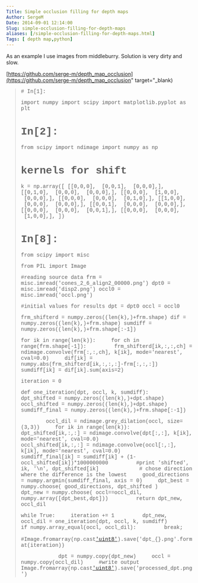 ```yaml
---
Title: Simple occlusion filling for depth maps 
Author: SergeM
Date: 2014-09-01 12:14:00
Slug: simple-occlusion-filling-for-depth-maps
aliases: [/simple-occlusion-filling-for-depth-maps.html]
Tags: [ depth map,python]
---
```




As an example I use images from middleburry.
Solution is very dirty and slow.


[https://github.com/serge-m/depth_map_occlusion](https://github.com/serge-m/depth_map_occlusion" target="_blank)

<blockquote class="tr_bq"><span style="font-family: &quot;Courier New&quot;,Courier,monospace;"># In[1]:

import numpy
import scipy
import matplotlib.pyplot as plt


# In[2]:

from scipy import ndimage
import numpy as np

# kernels for shift
k = np.array([
[[0,0,0],
&nbsp;[0,0,1],
&nbsp;[0,0,0],],
[[0,1,0],
&nbsp;[0,0,0],
&nbsp;[0,0,0],],
[[0,0,0],
&nbsp;[1,0,0],
&nbsp;[0,0,0],],
[[0,0,0],
&nbsp;[0,0,0],
&nbsp;[0,1,0],],
[[1,0,0],
&nbsp;[0,0,0],
&nbsp;[0,0,0],],
[[0,0,1],
&nbsp;[0,0,0],
&nbsp;[0,0,0],],
[[0,0,0],
&nbsp;[0,0,0],
&nbsp;[0,0,1],],
[[0,0,0],
&nbsp;[0,0,0],
&nbsp;[1,0,0],],
])
</span>
<span style="font-family: &quot;Courier New&quot;,Courier,monospace;">

# In[8]:

from scipy import misc

from PIL import Image

#reading source data
frm = misc.imread('cones_2_6_align2_00000.png')
dpt0 = misc.imread('disp2.png')
occl0 = misc.imread('occl.png')

#initial values for results
dpt = dpt0
occl = occl0

frm_shifterd = numpy.zeros((len(k),)+frm.shape)
dif = numpy.zeros((len(k),)+frm.shape)
sumdiff = numpy.zeros((len(k),)+frm.shape[:-1])

for ik in range(len(k)):
&nbsp;&nbsp;&nbsp; for ch in range(frm.shape[-1]):
&nbsp;&nbsp;&nbsp;&nbsp;&nbsp;&nbsp;&nbsp; frm_shifterd[ik,:,:,ch] = ndimage.convolve(frm[:,:,ch], k[ik], mode='nearest', cval=0.0)
&nbsp;&nbsp;&nbsp; dif[ik] = numpy.abs(frm_shifterd[ik,:,:,:]-frm[:,:,:]) 
&nbsp;&nbsp;&nbsp; sumdiff[ik] = dif[ik].sum(axis=2) 
&nbsp;&nbsp;&nbsp; 

iteration = 0


def one_iteration(dpt, occl, k, sumdiff):
&nbsp;&nbsp;&nbsp; dpt_shifted = numpy.zeros((len(k),)+dpt.shape)
&nbsp;&nbsp;&nbsp; occl_shifted = numpy.zeros((len(k),)+dpt.shape)
&nbsp;&nbsp;&nbsp; sumdiff_final = numpy.zeros((len(k),)+frm.shape[:-1])

&nbsp;&nbsp;&nbsp; 
&nbsp;&nbsp;&nbsp; occl_dil = ndimage.grey_dilation(occl, size=(3,3))
&nbsp;&nbsp;&nbsp; for ik in range(len(k)):
&nbsp;&nbsp;&nbsp;&nbsp;&nbsp;&nbsp;&nbsp; dpt_shifted[ik,:,:] = ndimage.convolve(dpt[:,:], k[ik], mode='nearest', cval=0.0)
&nbsp;&nbsp;&nbsp; 
&nbsp;&nbsp;&nbsp;&nbsp;&nbsp;&nbsp;&nbsp; occl_shifted[ik,:,:] = ndimage.convolve(occl[:,:], k[ik], mode='nearest', cval=0.0)
&nbsp;&nbsp;&nbsp;&nbsp;&nbsp;&nbsp;&nbsp; sumdiff_final[ik] = sumdiff[ik] + (1-occl_shifted[ik])*1000000000
&nbsp;&nbsp;&nbsp;&nbsp;&nbsp;&nbsp;&nbsp; #print 'shifted', ik, '\n', dpt_shifted[ik]
&nbsp;&nbsp;&nbsp;&nbsp;&nbsp;&nbsp;&nbsp; 
&nbsp;&nbsp;&nbsp; # chose direction where the difference is the lowest
&nbsp;&nbsp;&nbsp; good_directions = numpy.argmin(sumdiff_final, axis = 0)
&nbsp;&nbsp;&nbsp; dpt_best = numpy.choose( good_directions, dpt_shifted )
&nbsp;&nbsp;&nbsp; 
&nbsp;&nbsp;&nbsp; dpt_new = numpy.choose( occl==occl_dil, numpy.array([dpt_best,dpt]))
&nbsp;&nbsp;&nbsp; 
&nbsp;&nbsp;&nbsp; return dpt_new, occl_dil

while True:
&nbsp;&nbsp;&nbsp; iteration += 1
&nbsp;&nbsp;&nbsp; 
&nbsp;&nbsp;&nbsp; dpt_new, occl_dil = one_iteration(dpt, occl, k, sumdiff)
&nbsp;&nbsp;&nbsp; 
&nbsp;&nbsp;&nbsp; if numpy.array_equal(occl, occl_dil):
&nbsp;&nbsp;&nbsp;&nbsp;&nbsp;&nbsp;&nbsp; break;
&nbsp;&nbsp;&nbsp; 
&nbsp;&nbsp;&nbsp; #Image.fromarray(np.cast['uint8'](dpt_new)).save('dpt_{}.png'.format(iteration))

&nbsp;&nbsp;&nbsp;&nbsp;&nbsp;&nbsp;&nbsp; 
&nbsp;&nbsp;&nbsp; dpt = numpy.copy(dpt_new)
&nbsp;&nbsp;&nbsp; occl = numpy.copy(occl_dil)
&nbsp;&nbsp;&nbsp; 
#write output 
Image.fromarray(np.cast['uint8'](dpt)).save('processed_dpt.png')</span></blockquote>


